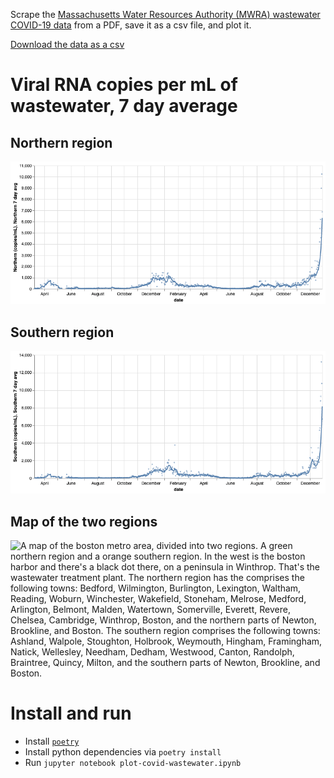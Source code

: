 Scrape the [Massachusetts Water Resources Authority (MWRA) wastewater COVID-19 data](https://www.mwra.com/biobot/biobotdata.htm) from a PDF, save it as a csv file, and plot it.

[Download the data as a csv](covid-19-wastewater.csv)

# Viral RNA copies per mL of wastewater, 7 day average

## Northern region

![A line graph, showing covid prevalence for the northern region in RNA copies/mL 7 day average over time. The most recent month, Dec 2021, has a spike 10x higher than any previous record. There are smaller peaks in April 2020 and December 2020 to February 2021 but they are dwarfed by the recent spike.](north.png "The Northern Region's covid prevalence")

## Southern region

![A line graph, showing covid prevalence for the southern region in RNA copies/mL 7 day average over time. The most recent month, Dec 2021, has a spike 10x higher than any previous record. There are smaller peaks in April 2020 and December 2020 to February 2021 but they are dwarfed by the recent spike.](south.png "The Northern Region's covid prevalence")

## Map of the two regions

![A map of the boston metro area, divided into two regions. A green northern region and a orange southern region. In the west is the boston harbor and there's a black dot there, on a peninsula in Winthrop. That's the wastewater treatment plant. The northern region has the comprises the following towns: Bedford, Wilmington, Burlington, Lexington, Waltham, Reading, Woburn, Winchester, Wakefield, Stoneham, Melrose, Medford, Arlington, Belmont, Malden, Watertown, Somerville, Everett, Revere, Chelsea, Cambridge, Winthrop, Boston, and the northern parts of Newton, Brookline, and Boston. The southern region comprises the following towns: Ashland, Walpole, Stoughton, Holbrook, Weymouth, Hingham, Framingham, Natick, Wellesley, Needham, Dedham, Westwood, Canton, Randolph, Braintree, Quincy, Milton, and the southern parts of Newton, Brookline, and Boston.](map.jpg "The northern and southern MWRA wastewater regions")

# Install and run

- Install [`poetry`](https://python-poetry.org)
- Install python dependencies via `poetry install`
- Run `jupyter notebook plot-covid-wastewater.ipynb`
